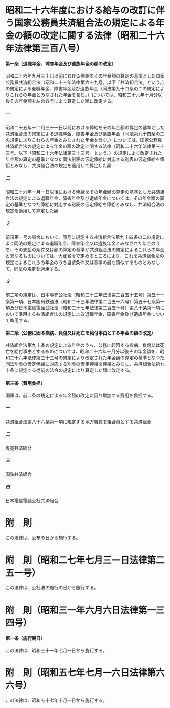 # 昭和二十六年度における給与の改訂に伴う国家公務員共済組合法の規定による年金の額の改定に関する法律（昭和二十六年法律第三百八号）
#### 第一条（退職年金、障害年金及び遺族年金の額の改定）
昭和二十六年九月三十日以前における俸給をその年金額の算定の基準とした国家公務員共済組合法（昭和二十三年法律第六十九号。以下「共済組合法」という。）の規定による退職年金、障害年金及び遺族年金（同法第九十四条の二の規定によりこれらの年金とみなされた年金を含む。）については、昭和二十六年十月分以後その年金額を左の各号により算定した額に改定する。
##### 一
昭和二十五年十二月三十一日以前における俸給をその年金額の算定の基準とした共済組合法の規定による退職年金、障害年金及び遺族年金（同法第九十四条の二の規定によりこれらの年金とみなされた年金を含む。）については、国家公務員共済組合法の規定による年金の額の改定に関する法律（昭和二十六年法律第三十三号。以下「昭和二十六年法律第三十三号」という。）の規定により改定された年金額の算定の基準となつた同法別表の仮定俸給に対応する別表の仮定俸給を俸給とみなし、共済組合法の規定を適用して算定した額
##### 二
昭和二十六年一月一日以後における俸給をその年金額の算定の基準とした共済組合法の規定による退職年金、障害年金及び遺族年金については、その年金額の算定の基準となつた俸給に対応する別表の仮定俸給を俸給とみなし、共済組合法の規定を適用して算定した額
##### ２
前項第一号の場合において、同号に規定する共済組合法第九十四条の二の規定により同法の規定による退職年金、障害年金又は遺族年金とみなされた年金のうち、その支給の条件又は額の算定の基準が共済組合法の規定によるこれらの年金と異なるものについては、大蔵省令で定めるところにより、これを共済組合法の規定によるこれらの年金のうち当該条件又は基準の最も類似するものとみなして、同法の規定を適用する。
##### ３
前二項の規定は、日本専売公社法（昭和二十三年法律第二百五十五号）第五十一条第一項、日本国有鉄道法（昭和二十三年法律第二百五十六号）第五十七条第一項及び日本電信電話公社法（昭和二十七年法律第二百五十号）第八十条第一項において準用する共済組合法の規定による退職年金、障害年金及び遺族年金について準用する。
#### 第二条（公務に因る疾病、負傷又は死亡を給付事由とする年金の額の改定）
共済組合法第九十条の規定による年金のうち、公務に起因する疾病、負傷又は死亡を給付事由とするものについては、昭和二十六年十月分以後その年金額を、昭和二十六年法律第三十三号の規定により改定された年金額の算定の基準となつた同法別表の仮定俸給に対応する別表の仮定俸給を俸給とみなし、共済組合法第九十条に規定する従前の法令の規定により算定した額に改定する。
#### 第三条（費用負担）
国庫は、前二条の規定による年金額の改定に因り増加する費用を負担する。
##### 一
共済組合法第八十六条第一項に規定する地方職員を組合員とする共済組合
##### 二
専売共済組合
##### 三
国鉄共済組合
##### 四
日本電信電話公社共済組合
# 附　則
この法律は、公布の日から施行する。
# 附　則（昭和二七年七月三一日法律第二五一号）
この法律は、公社法の施行の日から施行する。
# 附　則（昭和三一年六月六日法律第一三四号）
#### 第一条（施行期日）
この法律は、昭和三十一年七月一日から施行する。
# 附　則（昭和五七年七月一六日法律第六六号）
この法律は、昭和五十七年十月一日から施行する。
